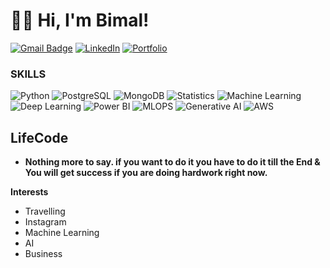 #  👋🏽 Hi, I'm Bimal! 

<!-- [![E-Mail](https://img.shields.io/badge/email-reveal-2a8?style=for-the-badge&logo=gmail&logoColor=white)](https://mailhide.io/e/3JzSZnHC)-->
<!-- [![Website](https://img.shields.io/website?down_color=lightgrey&down_message=offline&style=for-the-badge&up_color=green&up_message=online&url=https%3A%2F%2Fabdullaharif.tech%2F)](https://abdullaharif.tech/)  -->
[![Gmail Badge](https://img.shields.io/badge/bimalbp9-c14438?style=for-the-badge&logo=Gmail&logoColor=white&link=mailto:bimalpatrabp9@gmail.com)](mailto:bimalbp9@gmail.com)
[![LinkedIn](https://img.shields.io/badge/bimalts789-0077B5?style=for-the-badge&logo=linkedin&logoColor=white)](https://www.linkedin.com/in/bimalts789/)
[![Portfolio](https://img.shields.io/badge/Portfolio-0077B5?style=for-the-badge&logoColor=white)](https://bimal-bp.github.io/Portfolio/)

### SKILLS 

![Python](https://img.shields.io/badge/Python-3776AB?style=for-the-badge&logo=python&logoColor=white)
![PostgreSQL](https://img.shields.io/badge/PostgreSQL-316192?style=for-the-badge&logo=postgresql&logoColor=white)
![MongoDB](https://img.shields.io/badge/MongoDB-4EA94B?style=for-the-badge&logo=mongodb&logoColor=white)
![Statistics](https://img.shields.io/badge/Statistics-F05032?style=for-the-badge&logoColor=white)
![Machine Learning](https://img.shields.io/badge/Machine_learning-9cf?style=for-the-badge&logo=ai&logoColor=white)
![Deep Learning](https://img.shields.io/badge/Deep_learning-005571?style=for-the-badge&logoColor=white)
![Power BI](https://img.shields.io/badge/Power_BI-007ACC?style=for-the-badge&logo=ai&logoColor=white)
![MLOPS](https://img.shields.io/badge/MLOPS-239120?style=for-the-badge&logo=Mlops&logoColor=white)
![Generative AI](https://img.shields.io/badge/Generative_AI-F05032?style=for-the-badge&logo=GenAI&logoColor=white)
![AWS](https://img.shields.io/badge/Amazon_AWS-232F3E?style=for-the-badge&logo=amazon-aws&logoColor=white)

## LifeCode

- **Nothing more to say. if you want to do it you have to do it till the End & You will get success if you are doing hardwork right now.**

**Interests**
- Travelling
- Instagram
- Machine Learning
- AI
- Business 
